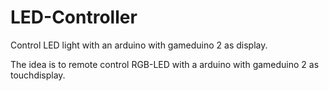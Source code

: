 # LED-Controller
Control LED light with an arduino with gameduino 2 as display.


The idea is to remote control RGB-LED with a arduino with gameduino 2 as touchdisplay.

